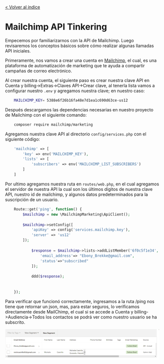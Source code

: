 [< Volver al índice](/docs/readme.md)

# Mailchimp API Tinkering

Empecemos por familiarizarnos con la API de Mailchimp. Luego revisaremos los conceptos básicos sobre cómo realizar algunas llamadas API iniciales.

Primeramente, nos vamos a crear una cuenta en [Mailchimp](https://mailchimp.com/), el cual, es una plataforma de automatización de marketing que te ayuda a compartir campañas de correo electrónico.

Al crear nuestra cuenta, el siguiente paso es crear nuestra clave API en Cuenta y billing->Extras->Claves API->Crear clave, al tenerla lista vamos a configurar nuestro `.env` y agregamos nuestra clave; en nuestro caso: 

```bash
    MAILCHIMP_KEY= 5388e6f26b16fa48e7d1ea1c690d63ce-us12
```
Después descargamos las dependencias necesarias en nuestro proyecto de Mailchimp con el siguiente comando: 

```bash
    composer require mailchimp/marketing
```

Agregamos nuestra clave API al directorio `config/services.php` con el siguiente código: 

```php
    'mailchimp' => [
        'key' => env('MAILCHIMP_KEY'),
        'lists' => [
            'subscribers' => env('MAILCHIMP_LIST_SUBSCRIBERS')
        ]
    ]
```

Por ultimo agregamos nuestra ruta en `routes/web.php`, en el cual agregamos el servidor de nuestra API la cual son los últimos dígitos de nuestra clave API, nuestro id de mailchimp, y algunos datos predeterminados para la suscripción de un usuario. 

```php
    Route::get('ping', function() {
        $mailchimp = new \MailchimpMarketing\ApiClient();

        $mailchimp->setConfig([
            'apiKey' => config('services.mailchimp.key'),
            'server' => 'us12'
        ]);

            $response = $mailchimp->lists->addListMember('6f0c5f1e34', [
                'email_address'=> "Ebony_Brekke@gmail.com",
                'status'=>"subscribed"
            ]);

            ddd($response);


    });
```

Para verificar que funcionó correctamente, ingresamos a la ruta /ping nos tiene que retornar un json, mas, para estar seguros, lo verificamos directamente desde MailChimp, el cual si se accede a Cuenta y billing->Audiencia->Todos los contactos se podrá ver como nuestro usuario se ha subscrito. 

![image](./images/ep58.png "MailChimp")